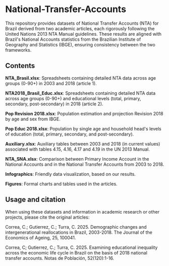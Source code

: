 # National-Transfer-Accounts

This repository provides datasets of National Transfer Accounts (NTA) for Brazil derived from two academic articles, each rigorously following the United Nations 2013 NTA Manual guidelines. These results are aligned with Brazil's National Accounts statistics from the Brazilian Institute of Geography and Statistics (IBGE), ensuring consistency between the two frameworks.

## Contents

**NTA_Brasil.xlsx**:  Spreadsheets containing detailed NTA data across age groups (0-90+) in 2003 and 2018 (article 1).

**NTA2018_Brasil_Educ.xlsx**: Spreadsheets containing detailed NTA data across age groups (0-90+) and educational levels (total, primary, secondary, post-secondary) in 2018 (article 2).

**Pop Revision 2018.xlsx**: Population estimation and projection Revision 2018 by age and sex from IBGE.

**Pop Educ 2018.xlsx**: Population by single age and household head's levels of education (total, primary, secondary, and post-secondary). 

**Auxiliary.xlsx**: Auxiliary tables between 2003 and 2018 (in current values) associated with tables 4.15, 4.16, 4.17 and 4.19 in the UN 2013 Manual.

**NTA_SNA.xlsx**: Comparison between Primary Income Account in the National Accounts and in the National Transfer Accounts from 2003 to 2018.

**Infographics**: Friendly data visualization, based on our results.

**Figures**: Formal charts and tables used in the articles.

## Usage and citation

When using these datasets and information in academic research or other projects, please cite the original articles:

Correa, C.; Gutierrez, C.; Turra, C. 2025. Demographic changes and intergenerational reallocations in Brazil, 2003-2018. The Journal of the Economics of Ageing, 25, 100041.

Correa, C; Gutierrez, C.; Turra, C. 2025. Examining educational inequality across the economic life cycle in Brazil on the basis of 2018 national transfer accounts. Notas de Población, 52(120):1-16. 
